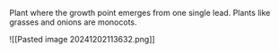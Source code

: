 Plant where the growth point emerges from one single lead. Plants like grasses and onions are monocots.

![[Pasted image 20241202113632.png]]